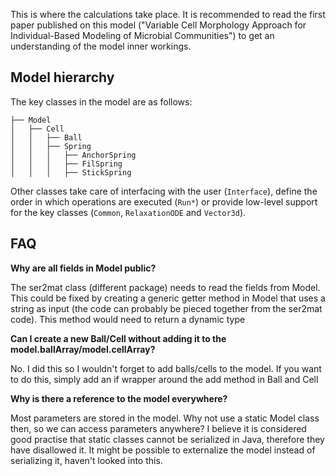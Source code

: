 This is where the calculations take place. It is recommended to read the first paper published on this model ("Variable Cell Morphology Approach for Individual-Based Modeling of Microbial Communities") to get an understanding of the model inner workings.

Model hierarchy
---------------
The key classes in the model are as follows:

```
├── Model
│   ├── Cell
│   │   ├── Ball
│   │   ├── Spring
│   │   │   ├── AnchorSpring
│   │   │   ├── FilSpring
│   │   │   ├── StickSpring
```

Other classes take care of interfacing with the user (```Interface```), define the order in which operations are executed (```Run*```) or provide low-level support for the key classes (```Common```, ```RelaxationODE``` and ```Vector3d```).

FAQ
---

**Why are all fields in Model public?**

The ser2mat class (different package) needs to read the fields from Model. This could be fixed by creating a generic getter method in Model that uses a string as input (the code can probably be pieced together from the ser2mat code). This method would need to return a dynamic type


**Can I create a new Ball/Cell without adding it to the model.ballArray/model.cellArray?**

No. I did this so I wouldn't forget to add balls/cells to the model. If you want to do this, simply add an if wrapper around the add method in Ball and Cell


**Why is there a reference to the model everywhere?**

Most parameters are stored in the model. Why not use a static Model class then, so we can access parameters anywhere? I believe it is considered good practise that static classes cannot be serialized in Java, therefore they have disallowed it. It might be possible to externalize the model instead of serializing it, haven't looked into this.
